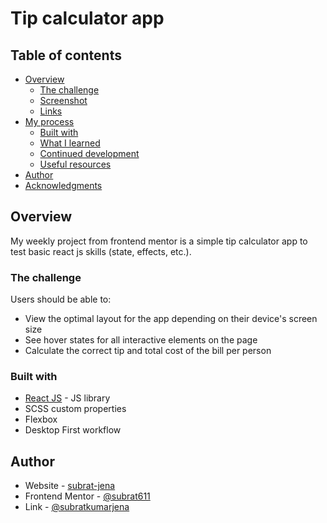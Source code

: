 # Tip calculator app

## Table of contents

- [Overview](#overview)
  - [The challenge](#the-challenge)
  - [Screenshot](#screenshot)
  - [Links](#links)
- [My process](#my-process)
  - [Built with](#built-with)
  - [What I learned](#what-i-learned)
  - [Continued development](#continued-development)
  - [Useful resources](#useful-resources)
- [Author](#author)
- [Acknowledgments](#acknowledgments)

## Overview

My weekly project from frontend mentor is a simple tip calculator app to test basic react js skills (state, effects, etc.).

### The challenge

Users should be able to:

- View the optimal layout for the app depending on their device's screen size
- See hover states for all interactive elements on the page
- Calculate the correct tip and total cost of the bill per person

<!-- ## My process -->

### Built with

- [React JS](https://reactjs.org/) - JS library
- SCSS custom properties
- Flexbox
- Desktop First workflow

<!-- ### What I learned -->

## Author

- Website - [subrat-jena](https://subrat-jena.netlify.app/)
- Frontend Mentor - [@subrat611](https://www.frontendmentor.io/profile/subrat611)
- Link - [@subratkumarjena](https://www.linkedin.com/in/subratkumarjena)

